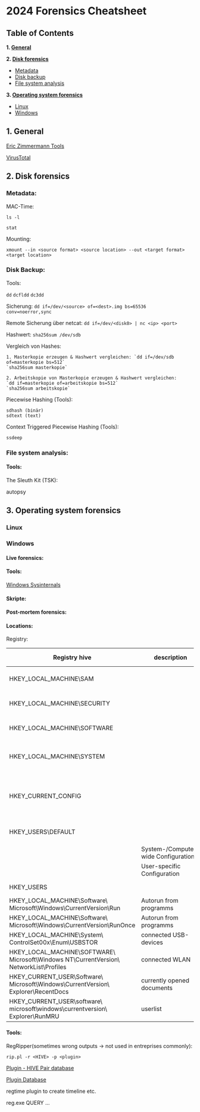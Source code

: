 # 2024 Forensics Cheatsheet

## Table of Contents

**1. [General](#1-general)**

**2. [Disk forensics](#2-disk-forensics)**

* [Metadata](#metadata)
* [Disk backup](#disk-backup)
* [File system analysis](#file-system-analysis)

**3. [Operating system forensics](#3-operating-system-forensics)**

* [Linux](#linux)
* [Windows](#windows)

## 1. General

[Eric Zimmermann Tools](https://ericzimmerman.github.io/#!index.md)

[VirusTotal](https://www.virustotal.com/gui/home/upload)

## 2. Disk forensics

### Metadata:

MAC-Time: 

`ls -l`

`stat`

Mounting:

`xmount --in <source format> <source location> --out <target format> <target location>`

### Disk Backup:

Tools:

`dd` `dcfldd` `dc3dd`

Sicherung: `dd if=/dev/<source> of=<dest>.img bs=65536 conv=noerror,sync`

Remote Sicherung über netcat: `dd if=/dev/<disk0> | nc <ip> <port>`

Hashwert: `sha256sum /dev/sdb`

Vergleich von Hashes:

    1. Masterkopie erzeugen & Hashwert vergleichen: `dd if=/dev/sdb of=masterkopie bs=512`
    `sha256sum masterkopie`

    2. Arbeitskopie von Masterkopie erzeugen & Hashwert vergleichen:
    `dd if=masterkopie of=arbeitskopie bs=512`
    `sha256sum arbeitskopie`

Piecewise Hashing (Tools):

    sdhash (binär)
    sdtext (text)

Context  Triggered Piecewise Hashing (Tools):

    ssdeep

### File system analysis:

#### Tools:

The Sleuth Kit (TSK):

autopsy



## 3. Operating system forensics

### Linux

### Windows

#### Live forensics:

#### Tools:
[Windows Sysinternals](https://docs.microsoft.com/de-de/sysinternals/downloads/sysinternals-suite)

#### Skripte:



#### Post-mortem forensics:

#### Locations:

Registry:

| Registry hive | description | Path to hive-file | environment variable | Supporting file
| ----------- | ----------- | ----------- | ----------- | ----------- | 
| HKEY_LOCAL_MACHINE\SAM | | C:\Windows\system32\config\SAM |  | Sam, Sam.log, Sam.sav | 
| HKEY_LOCAL_MACHINE\SECURITY | | C:\Windows\system32\config\SECURITY| | Security, Security.log, Security.sav | 
| HKEY_LOCAL_MACHINE\SOFTWARE |  | C:\Windows\system32\config\SOFTWARE| | Software, Software.log, Software.sav | 
| HKEY_LOCAL_MACHINE\SYSTEM |  | C:\Windows\system32\config\SYSTEM| | System, System.alt, System.log, System.sav | 
| HKEY_CURRENT_CONFIG |  || | System, System.alt, System.log, System.sav, Ntuser.dat, Ntuser.dat.log| 
| HKEY_USERS\DEFAULT | | C:\Windows\system32\config\default | | Default, Default.log Default.sav |
| | System-/Computer-wide Configuration | | %SystemRoot%\System32\config | |
| | User-specific Configuration | | %USERPROFILE%\NTUSER.dat | |
| HKEY_USERS |  |  C:\Documents and Setting\User Profile\NTUSER.DAT| | | 
| HKEY_LOCAL_MACHINE\Software\ <br>Microsoft\Windows\CurrentVersion\Run | Autorun from programms | | | | 
| HKEY_LOCAL_MACHINE\Software\ <br>Microsoft\Windows\CurrentVersion\RunOnce | Autorun from programms | | | | 
| HKEY_LOCAL_MACHINE\System\ <br>ControlSet00x\Enum\USBSTOR | connected USB-devices | | | | 
| HKEY_LOCAL_MACHINE\SOFTWARE\ <br>Microsoft\Windows NT\CurrentVersion\ <br>NetworkList\Profiles | connected WLAN | | | | 
| HKEY_CURRENT_USER\Software\ <br>Microsoft\Windows\CurrentVersion\ <br>Explorer\RecentDocs | currently opened documents | | | |
| HKEY_CURRENT_USER\software\ <br>microsoft\windows\currentversion\ <br>Explorer\RunMRU | userlist | | | |



#### Tools:

RegRipper(sometimes wrong outputs -> not used in entreprises commonly):

```
rip.pl -r <HIVE> -p <plugin>
```
[Plugin - HIVE Pair database](https://hexacorn.com/tools/3r.html)

[Plugin Database](https://github.com/keydet89/RegRipper3.0)

regtime plugin to create timeline etc.

reg.exe QUERY ... 



